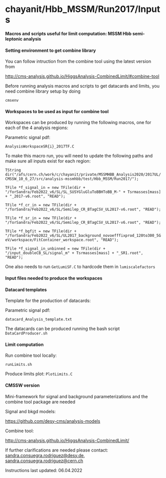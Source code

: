 # chayanit/Hbb_MSSM/Run2017/Inputs 

**Macros and scripts useful for limit computation: MSSM Hbb semi-leptonic analysis**

#### Setting environment to get combine library

You can follow intruction from the combine tool using the latest version from

http://cms-analysis.github.io/HiggsAnalysis-CombinedLimit/#combine-tool

Before running analysis macros and scripts to get datacards and limits, you need combine library setup by doing 

`cmsenv`


####  Workspaces to be used as input for combine tool

Workspaces can be produced by running the following macros,  one for each of the 4 analysis regions:


Parametric signal pdf:

`AnalysisWorkspaceSR{i}_2017TF.C`

To make this macro run, you will need to update the following paths and make sure all inputs exist for each region: 

`TString dir("/afs/cern.ch/work/c/chayanit/private/MSSMHBB_Analysis2020/2017UL/CMSSW_10_6_27/src/analysis-mssmhbb/test/Hbb_MSSM/Run2017/");`

`TFile *f_signal_in = new TFile(dir + "/forSandra/Feb2022_v6/SL/SL_SUSYGluGluToBBHToBB_M-" + Tsrmasses[mass] + "_2017-v6.root", "READ");`

`TFile *f_cr_in = new TFile(dir + "/forSandra/Feb2022_v6/SL/Semilep_CR_BTagCSV_UL2017-v6.root", "READ");`

`TFile *f_sr_in = new TFile(dir + "/forSandra/Feb2022_v6/SL/Semilep_CR_BTagCSV_UL2017-v6.root", "READ");`

`TFile *f_bgfit = new TFile(dir + "/forSandra/Feb2022_v6/SL/UL2017_background_novoefffixprod_120to300_5GeV/workspace/FitContainer_workspace.root", "READ");`

`TFile *f_signal_in_unbinned = new TFile(dir + "/input_doubleCB_SL/signal_m" + Tsrmasses[mass] + "_SR1.root", "READ");`

One also needs to run `GetLumiSF.C` to hardcode them in `lumiscalefactors`

#### Input files needed to produce the workspaces


#### Datacard templates

Template for the production of datacards:

   Parametric signal pdf:

   `datacard_Analysis_template.txt`
   
The datacards can be produced running the bash script `DataCardProducer.sh` 

#### Limit computation 


Run combine tool locally:

`runLimits.sh`

Produce limits plot:
`PlotLimits.C`


#### CMSSW version
Mini-framework for signal and background parameterizations and the combine tool package are needed

Signal and bkgd models:

https://github.com/desy-cms/analysis-models


Combine tool:

http://cms-analysis.github.io/HiggsAnalysis-CombinedLimit/



If further clarifications are needed please contact: sandra.consuegra.rodriguez@desy.de, sandra.consuegra.rodriguez@cern.ch
                                            
Instructions last updated: 06.04.2022 
